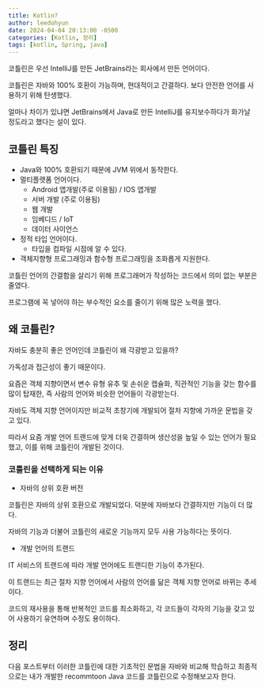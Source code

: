 ```yaml
---
title: Kotlin?
author: leedohyun
date: 2024-04-04 20:13:00 -0500
categories: [Kotlin, 정리]
tags: [kotlin, Spring, java]
---
```


코틀린은 우선 IntelliJ를 만든 JetBrains라는 회사에서 만든 언어이다.

코틀린은 자바와 100% 호환이 가능하며, 현대적이고 간결하다. 보다 안전한 언어를 사용하기 위해 탄생했다.

얼마나 차이가 있냐면 JetBrains에서 Java로 만든 IntelliJ를 유지보수하다가 화가날 정도라고 했다는 설이 있다.

## 코틀린 특징

- Java와 100% 호환되기 때문에 JVM 위에서 동작한다.
- 멀티플랫폼 언어이다.
	- Android 앱개발(주로 이용됨) / IOS 앱개발
	- 서버 개발 (주로 이용됨)
	- 웹 개발
	- 임베디드 / IoT
	- 데이터 사이언스
- 정적 타입 언어이다.
	- 타입을 컴파일 시점에 알 수 있다. 
- 객체지향형 프로그래밍과 함수형 프로그래밍을 조화롭게 지원한다. 

코틀린 언어의 간결함을 살리기 위해 프로그래머가 작성하는 코드에서 의미 없는 부분은 줄였다.

프로그램에 꼭 넣어야 하는 부수적인 요소를 줄이기 위해 많은 노력을 했다.

## 왜 코틀린?

자바도 충분히 좋은 언어인데 코틀린이 왜 각광받고 있을까?

가독성과 접근성이 좋기 때문이다.

요즘은 객체 지향이면서 변수 유형 유추 및 손쉬운 캡슐화, 직관적인 기능을 갖는 함수를 많이 탑재한, 즉 사람의 언어와 비슷한 언어들이 각광받는다.

자바도 객체 지향 언어이지만 비교적 초창기에 개발되어 절차 지향에 가까운 문법을 갖고 있다.

따라서 요즘 개발 언어 트랜드에 맞게 더욱 간결하며 생산성을 높일 수 있는 언어가 필요했고, 이를 위해 코틀린이 개발된 것이다.

### 코틀린을 선택하게 되는 이유

- 자바의 상위 호환 버전

코틀린은 자바의 상위 호환으로 개발되었다. 덕분에 자바보다 간결하지만 기능이 더 많다.

자바의 기능과 더불어 코틀린의 새로운 기능까지 모두 사용 가능하다는 뜻이다.

- 개발 언어의 트랜드

IT 서비스의 트랜드에 따라 개발 언어에도 트랜디한 기능이 추가된다.

이 트랜드는 최근 절차 지향 언어에서 사람의 언어를 닮은 객체 지향 언어로 바뀌는 추세이다.

코드의 재사용을 통해 반복적인 코드를 최소화하고, 각 코드들이 각자의 기능을 갖고 있어 사용하기 유연하며 수정도 용이하다.

## 정리

다음 포스트부터 이러한 코틀린에 대한 기초적인 문법을 자바와 비교해 학습하고 최종적으로는 내가 개발한 recommtoon Java 코드를 코틀린으로 수정해보고자 한다.